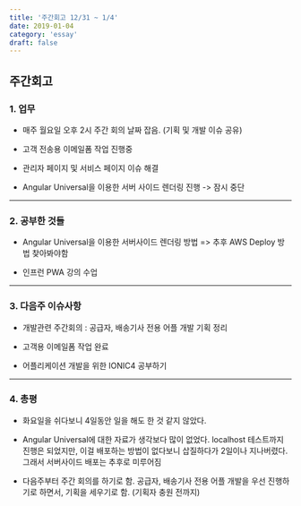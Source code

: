 ```yaml
---
title: '주간회고 12/31 ~ 1/4'
date: 2019-01-04
category: 'essay'
draft: false
---
```


## 주간회고

### 1. 업무

- 매주 월요일 오후 2시 주간 회의 날짜 잡음. (기획 및 개발 이슈 공유)

- 고객 전송용 이메일폼 작업 진행중

- 관리자 페이지 및 서비스 페이지 이슈 해결

- Angular Universal을 이용한 서버 사이드 렌더링 진행 -> 잠시 중단

---

### 2. 공부한 것들

- Angular Universal을 이용한 서버사이드 렌더링 방법 => 추후 AWS Deploy 방법 찾아봐야함

- 인프런 PWA 강의 수업

---

### 3. 다음주 이슈사항

- 개발관련 주간회의 : 공급자, 배송기사 전용 어플 개발 기획 정리

- 고객용 이메일폼 작업 완료

- 어플리케이션 개발을 위한 IONIC4 공부하기

---

### 4. 총평

- 화요일을 쉬다보니 4일동안 일을 해도 한 것 같지 않았다.

- Angular Universal에 대한 자료가 생각보다 많이 없었다. localhost 테스트까지 진행은 되었지만, 이걸 배포하는 방법이 없다보니 삽질하다가 2일이나 지나버렸다. 그래서 서버사이드 배포는 추후로 미루어짐

- 다음주부터 주간 회의를 하기로 함. 공급자, 배송기사 전용 어플 개발을 우선 진행하기로 하면서, 기획을 세우기로 함. (기획자 충원 전까지)
